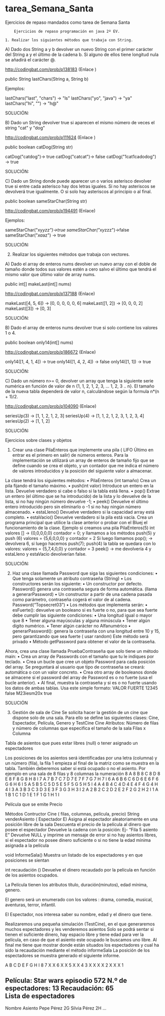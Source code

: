 # tarea_Semana_Santa
Ejercicios de repaso mandados como tarea de Semana Santa


        Ejercicios de repaso programación en java 2º EV.						

    1. Realizar los siguientes métodos que trabaja con String.

A)  Dado dos String a y b devolver un nuevo String con el primer carácter  del String a y el último de la cadena b. Si alguno de ellos tiene longitud nula se añadirá el carácter @.

http://codingbat.com/prob/p138183  (Enlace )

public String lastChars(String a, String b)

Ejemplos:

lastChars("last", "chars") → "ls"
lastChars("yo", "java") → "ya"
lastChars("hi", "") → "h@"

SOLUCIÓN:



B) Dado un String devolver true si aparecen el mismo número de veces el  string "cat"  y "dog"

http://codingbat.com/prob/p111624  (Enlace )

public boolean catDog(String str)

catDog("catdog")→ true
catDog("catcat")→ false
catDog("1cat1cadodog") → true

SOLUCIÓN:

C) Dado un String donde puede aparecer un o varios asterisco  devolver true si entre cada asterisco hay dos letras iguales.   Si no hay asteriscos se devolverá true igualmente. O si solo hay asteriscos  al principio o al final.

public boolean sameStarChar(String str)

http://codingbat.com/prob/p194491  (Enlace)

Ejemplos:

sameStarChar("xy*yzz")→true
sameStarChar("xy*zzz")→false
sameStarChar("*xa*az") → true

SOLUCIÓN:


                                                                  
2. Realizar los siguientes métodos que trabaja con vectores.

 A)  Dado el  array de enteros nums devolver un nuevo array con el doble de tamaño donde todos sus valores estén a cero salvo el último que tendrá el mismo valor que último valor de array nums.

public int[] makeLast(int[] nums)

http://codingbat.com/prob/p137188 (Enlace)


makeLast([4, 5, 6]) → [0, 0, 0, 0, 0, 6]
makeLast([1, 2]) → [0, 0, 0, 2]
makeLast([3]) → [0, 3]


SOLUCIÓN:

B) Dado el array de enteros nums devolver true si solo contiene los valores 1 o 4.

public boolean only14(int[] nums)

http://codingbat.com/prob/p186672  (Enlace)

only14([1, 4, 1, 4]) → true
only14([1, 4, 2, 4]) → false
only14([1, 1]) → true


SOLUCIÓN:

C) Dado un número n>= 0, devolver un array que tenga la siguiente serie numérica en función de valor de n {1,  1, 2,  1, 2, 3, ... 1, 2, 3 .. n}. El tamaño de la nueva tabla dependerá de valor n, calculándose  según la formula n*(n + 1)/2.

http://codingbat.com/prob/p104090 (Enlace)

seriesUp(3) → [1, 1, 2, 1, 2, 3]
seriesUp(4) → [1, 1, 2, 1, 2, 3, 1, 2, 3, 4]
seriesUp(2) → [1, 1, 2]



SOLUCIÓN:



Ejercicios sobre clases y objetos
1. Crear una clase PilaEnteros que implemente una pila ( LIFO Último en entrar es el primero en salir)  de números enteros. Para la implementación se utilizará un array de enteros de tamaño fijo que se define cuando se crea el objeto, y un contador que me indica el número de valores introducidos y la posición del siguiente valor a almacenar.

La clase tendrá los siguientes métodos:
•	PilaEnteros (int tamaño) Crea un pila fijando el tamaño máximo.
•	push(int valor) Introduce un entero en la lista. Devuelve verdadero si cabe o falso si la tabla está llena.
•	pop()  Extrae un entero (el último que se ha introducido) de la lista y lo devuelve de la lista, si no hay ningún número devuelve -1;
•	peek() Devuelve el último entero introducido pero sin eliminarlo o -1 si no hay ningún número almacenado.
•	estaLleno() Devuelve verdadero si la capacidad array está completo.
•	estaVacio() Devuelve verdadero si la pila está vacía.
Crea un programa principal que utilice la clase anterior o probar con el Bluej el funcionamiento de la clase.
Ejemplo si creamos una pila  PilaEnteros(5)
  int valores [] → {0,0,0,0,0}
  contador = 0;
y llamamos a los métodos push(5) y push (6)
valores = {5,6,0,0,0}  y contador = 2
Si luego llamamos pop(); → devolvera 6, si luego hacemos push(7); push(4) la tabla se quedara con lo valores:
valores = {5,7,4,0,0} y contador = 3
peek() → me devolvería 4 y estaLleno y estaVacio devolverían false.

SOLUCIÓN:

2. Haz una clase llamada Password que siga las siguientes condiciones:
•	Que tenga solamente un  atributo contraseña (String)
•	Los constructores serán los siguiente:
•	Un constructor por defecto.  Password() genera una contraseña segura de forma automática. (llama a generarPassword)
•	Un constructor a partir de una cadena pasada como parámetro, contraseña cogerá el valor de al cadena.  Password(“Topsecret03”)
•	Los métodos que implementa serán:
•	esFuerte(): devuelve un booleano si es fuerte o no, para que sea fuerte debe cumplir las siguiente condiciones:
•	 Una longitud igual o mayor que 8
•	 Tener alguna mayúsculas y alguna minúscula
•	 Tener algún dígito numérico.
•	 Tener algún carácter no Alfanumérico
•	generarPassword(): genera la contraseña  con una longitud entre 10 y 15, pero garantizando que sea fuerte ( usar random) Este método será privado
•	Método getPassword para obtener el valor de la contraseña.

Ahora, crea una clase llamada PruebaContraseña que solo tiene un método main:
•	Crea un array de Passwords con el tamaño que tu le indiques por teclado.
•	Crea un bucle que cree un objeto Password para cada posición del array.
 Se preguntará al usuario que tipo de contraseña se creará: automática o con un valor concreto.
•	Crea otro array de booleanos donde se almacene si el password del array de Password es o no fuerte (usa el bucle anterior).
•	Al final, muestra la contraseña y si es o no fuerte usando los datos de ambas tablas. Usa este simple formato:
VALOR             FUERTE
	12345             false
	M23iesm20x   true

SOLUCIÓN

3. Gestión de sala de Cine
Se solicita hacer la gestión de un cine que dispone solo de una sala. Para ello se define las siguientes clases: Cine, Espectador, Película, Genero y TestCine
Cine
Atributos:
  Número de filas y número de columnas que especifica el tamaño de la sala  Filas x Columna
 
Tabla de asientos que pues estar libres (null) o tener asignado un espectadores

Los posiciones de los asientos será identificadas  por una letra (columna) y un número (fila), la fila 1 empieza al final de la matriz como se muestra en la tabla. También deberemos saber si está ocupado o no el asiento. Por ejemplo en una sala de 8 filas y 8 columnas la numeración
8 A 8 B 8 C 8 D 8 E 8 F 8 G 8 H 8 I
7 A 7 B 7 C 7 D 7 E 7 F 7 G 7 H 7 I
6 A 6 B 6 C 6 D 6 E 6 F 6 G 6 H 6 I
5 A 5 B 5 C 5 D 5 E 5 F 5 G 5 H 5 I
4 A 4 B 4 C 4 D 4 E 4 F 4 G 4 H 4 I
3 A 3 B 3 C 3 D 3 E 3 F 3 G 3 H 3 I
2 A 2 B 2 C 2 D 2 E 2 F 2 G 2 H 2 I
1 A 1 B 1 C 1 D 1 E 1 F 1 G 1 H 1 I

 Película que se emite
 Precio

Métodos
 Contructor   Cine ( filas, columnas, película, precio)
 String venderAsiento ( Espectador E)
    Asigna al espectador aleatoriamente en una posición libre de la sala
    Descuenta el precio de la película al dinero que posee el espectador
    Devuelve la cadena con la posición:  Ej- “Fila 5 asiento E”
    Devuelve NULL y imprime un mensaje de error si no hay asientos libres, si el espectador no posee dinero suficiente o si no tiene la edad mínima asignada a la película

void InformeSala()
  Muestra un listado de los espectadores y en que posiciones se sientan

int recaudación ()
   Devuelve el dinero recaudado por la película en función de los asientos ocupados.

La Película tienen los atributos  título, duración(minutos), edad mínima, genero.

El genero será un enumerado con los valores : drama, comedia, musical, aventuras, terror,  infantil.

El Espectador, nos interesa saber su nombre, edad y el dinero que tiene.



Realizaremos una pequeña simulación (TestCine), en el que generaremos muchos espectadores y les venderemos asientos
Solo se podrá sentar si tienen el suficiente dinero, hay espacio libre y tiene edad para ver la película, en caso de que el asiento este ocupado le buscamos uno libre.
Al final me tiene que mostrar donde están situados los espectadores y cual ha sido la recaudación mediante el método informeSala
La posición de los espectadores se muestra generado el siguiente informe.

  A B C D E F G H I
8
7           X X
6 X X
5     X X
4
3 X X X X
2             X X X
1

Película: Star wars episodio 572
N.º de espectadores:   13
Recaudación:           65  
Lista de espectadores
------------------------
Nombre            Asiento
Pepe Pérez        2G
Silvia Pérez      2H
...
